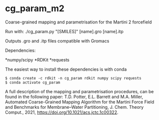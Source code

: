 # cg_param_m2
Coarse-grained mapping and parametrisation for the Martini 2 forcefield

Run with: ./cg_param.py "[SMILES]" [name].gro [name].itp

Outputs .gro and .itp files compatible with Gromacs

Dependencies:

*numpy/scipy
*RDKit
*requests

The easiest way to install these dependencies is with conda

~~~~
$ conda create -c rdkit -n cg_param rdkit numpy scipy requests
$ conda activate cg_param
~~~~

A full description of the mapping and parametrisation procedures, can be found in the following paper:
T.D. Potter, E.L. Barrett and M.A. Miller, Automated Coarse-Grained Mapping Algorithm for the Martini Force Field and Benchmarks for Membrane–Water Partitioning, J. Chem. Theory Comput., 2021, https://doi.org/10.1021/acs.jctc.1c00322.
